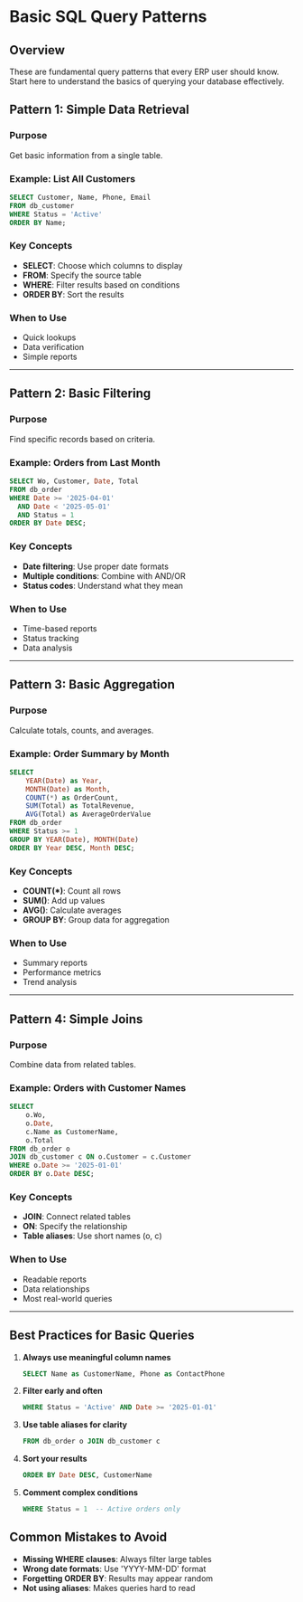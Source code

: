 # Basic SQL Query Patterns

## Overview
These are fundamental query patterns that every ERP user should know. Start here to understand the basics of querying your database effectively.

## Pattern 1: Simple Data Retrieval

### Purpose
Get basic information from a single table.

### Example: List All Customers
```sql
SELECT Customer, Name, Phone, Email
FROM db_customer
WHERE Status = 'Active'
ORDER BY Name;
```

### Key Concepts
- **SELECT**: Choose which columns to display
- **FROM**: Specify the source table
- **WHERE**: Filter results based on conditions
- **ORDER BY**: Sort the results

### When to Use
- Quick lookups
- Data verification
- Simple reports

---

## Pattern 2: Basic Filtering

### Purpose
Find specific records based on criteria.

### Example: Orders from Last Month
```sql
SELECT Wo, Customer, Date, Total
FROM db_order
WHERE Date >= '2025-04-01' 
  AND Date < '2025-05-01'
  AND Status = 1
ORDER BY Date DESC;
```

### Key Concepts
- **Date filtering**: Use proper date formats
- **Multiple conditions**: Combine with AND/OR
- **Status codes**: Understand what they mean

### When to Use
- Time-based reports
- Status tracking
- Data analysis

---

## Pattern 3: Basic Aggregation

### Purpose
Calculate totals, counts, and averages.

### Example: Order Summary by Month
```sql
SELECT 
    YEAR(Date) as Year,
    MONTH(Date) as Month,
    COUNT(*) as OrderCount,
    SUM(Total) as TotalRevenue,
    AVG(Total) as AverageOrderValue
FROM db_order
WHERE Status >= 1
GROUP BY YEAR(Date), MONTH(Date)
ORDER BY Year DESC, Month DESC;
```

### Key Concepts
- **COUNT(*)**: Count all rows
- **SUM()**: Add up values
- **AVG()**: Calculate averages
- **GROUP BY**: Group data for aggregation

### When to Use
- Summary reports
- Performance metrics
- Trend analysis

---

## Pattern 4: Simple Joins

### Purpose
Combine data from related tables.

### Example: Orders with Customer Names
```sql
SELECT 
    o.Wo,
    o.Date,
    c.Name as CustomerName,
    o.Total
FROM db_order o
JOIN db_customer c ON o.Customer = c.Customer
WHERE o.Date >= '2025-01-01'
ORDER BY o.Date DESC;
```

### Key Concepts
- **JOIN**: Connect related tables
- **ON**: Specify the relationship
- **Table aliases**: Use short names (o, c)

### When to Use
- Readable reports
- Data relationships
- Most real-world queries

---

## Best Practices for Basic Queries

1. **Always use meaningful column names**
   ```sql
   SELECT Name as CustomerName, Phone as ContactPhone
   ```

2. **Filter early and often**
   ```sql
   WHERE Status = 'Active' AND Date >= '2025-01-01'
   ```

3. **Use table aliases for clarity**
   ```sql
   FROM db_order o JOIN db_customer c
   ```

4. **Sort your results**
   ```sql
   ORDER BY Date DESC, CustomerName
   ```

5. **Comment complex conditions**
   ```sql
   WHERE Status = 1  -- Active orders only
   ```

## Common Mistakes to Avoid

- **Missing WHERE clauses**: Always filter large tables
- **Wrong date formats**: Use 'YYYY-MM-DD' format
- **Forgetting ORDER BY**: Results may appear random
- **Not using aliases**: Makes queries hard to read